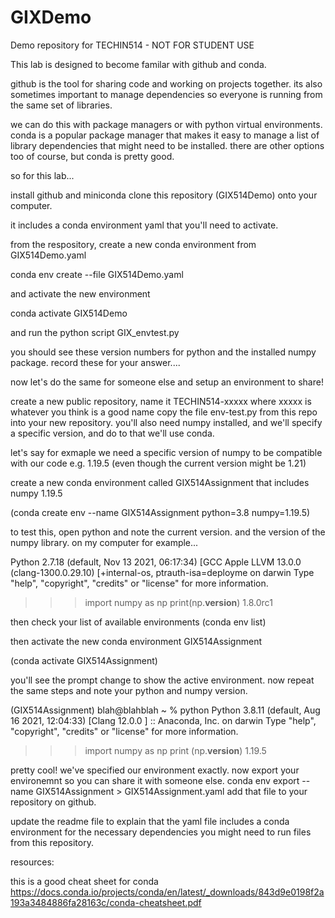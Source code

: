 # GIXDemo
Demo repository for TECHIN514 - NOT FOR STUDENT USE


This lab is designed to become familar with github and conda.  

github is the tool for sharing code and working on projects together.  its also sometimes important to manage dependencies so everyone is running from the same set of libraries.

we can do this with package managers or with python virtual environments. conda is a popular package manager that makes it easy to manage a list of library dependencies that might need to be installed.   there are other options too of course, but conda is pretty good.

so for this lab... 

install github and miniconda
clone this repository (GIX514Demo) onto your computer.

it includes a conda environment yaml that you'll need to activate.

from the respository, create a new conda environment from GIX514Demo.yaml

conda env create --file GIX514Demo.yaml

and activate the new environment

conda activate GIX514Demo

and run the python script GIX_envtest.py

you should see these version numbers for python and the installed numpy package. record these for your answer.... 


now let's do the same for someone else and setup an environment to share!

create a new public repository, name it TECHIN514-xxxxx where xxxxx is whatever you think is a good name copy the file env-test.py from this repo into your new repository.
you'll also need numpy installed, and we'll specify a specific version, and do to that we'll use conda.

let's say for exmaple we need a specific version of numpy to be compatible with our code e.g. 1.19.5 (even though the current version might be 1.21)

create a new conda environment called GIX514Assignment that includes numpy 1.19.5

(conda create env --name GIX514Assignment python=3.8 numpy=1.19.5)




to test this, open python and note the current version.  and the version of the numpy library.  on my computer for example... 

Python 2.7.18 (default, Nov 13 2021, 06:17:34)
[GCC Apple LLVM 13.0.0 (clang-1300.0.29.10) [+internal-os, ptrauth-isa=deployme on darwin
Type "help", "copyright", "credits" or "license" for more information.
>>> import numpy as np
>>> print(np.__version__)
1.8.0rc1
>>>

then check your list of available environments 
(conda env list)

then activate the new conda environment GIX514Assignment

(conda activate GIX514Assignment)

you'll see the prompt change to show the active environment.  now repeat the same steps and note your python and numpy version.

(GIX514Assignment) blah@blahblah ~ % python
Python 3.8.11 (default, Aug 16 2021, 12:04:33)
[Clang 12.0.0 ] :: Anaconda, Inc. on darwin
Type "help", "copyright", "credits" or "license" for more information.
>>> import numpy as np
>>> print (np.__version__)
1.19.5

pretty cool!  we've specified our environment exactly.
now export your environemnt so you can share it with someone else.
conda env export --name GIX514Assignment > GIX514Assignment.yaml
add that file to your repository on github.

update the readme file to explain that the yaml file includes a conda environment for the necessary dependencies you might need to run files from this repository.






resources:

this is a good cheat sheet for conda https://docs.conda.io/projects/conda/en/latest/_downloads/843d9e0198f2a193a3484886fa28163c/conda-cheatsheet.pdf




